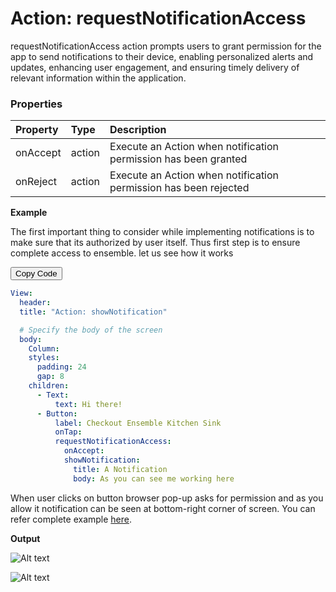 # Action: requestNotificationAccess

requestNotificationAccess action prompts users to grant permission for the app to send notifications to their device, enabling personalized alerts and updates, enhancing user engagement, and ensuring timely delivery of relevant information within the application.

### Properties

| Property | Type   | Description                                                      |
| :------- | :----- | :--------------------------------------------------------------- |
| onAccept | action | Execute an Action when notification permission has been granted  |
| onReject | action | Execute an Action when notification permission has been rejected |

**Example**

The first important thing to consider while implementing notifications is to make sure that its authorized by user itself. Thus first step is to ensure complete access to ensemble. let us see how it works

<div class="code-container" markdown=1>
  <button onclick="copyCode()" class="copy-code-button">Copy Code</button>

```yaml
View:
  header:
  title: "Action: showNotification"

  # Specify the body of the screen
  body:
    Column:
    styles:
      padding: 24
      gap: 8
    children:
      - Text:
          text: Hi there!
      - Button:
          label: Checkout Ensemble Kitchen Sink
          onTap:
          requestNotificationAccess:
            onAccept:
            showNotification:
              title: A Notification
              body: As you can see me working here
```

</div>

When user clicks on button browser pop-up asks for permission and as you allow it notification can be seen at bottom-right corner of screen. You can refer complete example [here](https://studio.ensembleui.com/app/e24402cb-75e2-404c-866c-29e6c3dd7992/screen/NiF1zG2VKspdlxNM2F1n?propertyPanelEnabled=true&instantPreviewDisabled=false&editorV2Enabled=true).

**Output**

![Alt text](/actions/image.png)

![Alt text](/actions/image-2.png)
